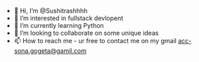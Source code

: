 - 👋 Hi, I’m @Sushitrashhhh
- 👀 I’m interested in fullstack devlopent
- 🌱 I’m currently learning Python
- 💞️ I’m looking to collaborate on some unique ideas
- 📫 How to reach me - ur free to contact me on my gmail acc-sona.gogeta@gamil.com 

<!---
Sushitrashhhh/Sushitrashhhh is a ✨ special ✨ repository because its `README.md` (this file) appears on your GitHub profile.
You can click the Preview link to take a look at your changes.
--->

